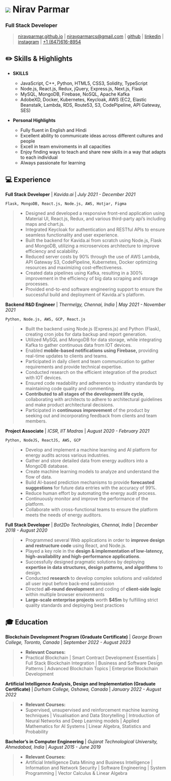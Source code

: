 # ![](#)  Nirav Parmar
### Full Stack Developer
> [niravparmar.github.io](http://niravparmar.github.io) | 
[niravparmarcs@gmail.com](mailto:niravparmarcs@gmail.com) |
[github](https://github.com/niravparmar) |
[linkedin](https://linkedin.com/in/nirav_621) |
[instagram](https://instagram.com/nirav_621) |
[+1 (647)616-8954](tel:+16476168954)

## :pencil2: Skills & Highlights
* __SKILLS__
    * JavaScript, C++, Python, HTML5, CSS3, Solidity, TypeScript 
    * Node.js, React.js, Redux, jQuery, Express.js, Next.js, Flask 
    * MySQL, MongoDB, Firebase, NoSQL, Apache Kafka 
    * AdobeXD, Docker, Kubernetes, Keycloak, AWS (EC2, Elastic Beanstalk, Lambda, RDS, Route53, S3, CodePipeline, API Gateway, SES)

* __Personal Highlights__
  * Fully fluent in English and Hindi
  * Excellent ability to communicate ideas across different cultures and people
  * Excell in team enviroments in all capacities
  * Enjoy finding ways to teach and share new skills in a way that adapts to each individual
  * Always passionate for learning

## :computer: Experience
**Full Stack Developer**
| _Kavida.ai_ | _July 2021 - December 2021_

`Flask, MongoDB, React.js, Node.js, AWS, Hotjar, Figma`
>* Designed and developed a responsive front-end application using Material UI, React.js, Redux, and various third-party api’s including maps and chart.js.
>* Integrated Keycloak for authentication and RESTful APIs to ensure seamless functionality and user experience.
>* Built the backend for Kavida.ai from scratch using Node.js, Flask and MongoDB, utilizing a microservices architecture to improve efficiency and scalability.
>* Reduced server costs by 90% through the use of AWS Lambda, API Gateway S3, CodePipeline, Kubernetes, Docker optimizing resources and maximizing cost-effectiveness.
>* Created data pipelines using Kafka, resulting in a 300% improvement in the efficiency of big data scraping and storage processes.
>* Provided end-to-end software engineering support to ensure the successful build and deployment of Kavida.ai's platform.

**Backend R&D Engineer**
| _Thermelgy, Chennai, India_ | _May 2021 - November 2021_

`Python, Node.js, AWS, GCP, React.js`
>* Built the backend using Node.js (Express.js) and Python (Flask), creating cron jobs for data backup and report generation.
>* Utilized MySQL and MongoDB for data storage, while integrating Kafka to gather continuous data from IOT devices.
>* Enabled **mobile-based notifications using Firebase,** providing real-time updates to clients and teams.
>* Participated in daily client and team communication to gather requirements and provide technical expertise.
>* Conducted research on the efficient integration of the product with IOT devices.
>* Ensured code readability and adherence to industry standards by maintaining code quality and commenting.
>* **Contributed to all stages of the development life cycle**, collaborating with architects to adhere to architectural guidelines and make product architectural decisions.
>* Participated in **continuous** **improvement** of the product by seeking out and incorporating feedback from clients and team members.

**Project Associate**
| _ICSR, IIT Madras_ | _August 2020 - February 2021_

`Python, NodeJS, ReactJS, AWS, GCP`
>* Develop and implement a machine learning and AI platform for energy audits across various industries.
>* Gather and store detailed data from energy auditors into a MongoDB database.
>* Create machine learning models to analyze and understand the flow of data.
>* Build AI-based prediction mechanisms to provide **forecasted suggestions** for future data entries with the accuracy of 99%.
>* Reduce human effort by automating the energy audit process.
>* Continuously monitor and improve the performance of the platform.
>* Collaborate with cross-functional teams to ensure the platform meets the needs of energy auditors.

**Full Stack Developer**
| _Bot2Do Technologies, Chennai, India_ | _December 2018 - August 2020_

>* Programmed several Web applications in order to **improve design and restructure code** using React, and Node.js.
>* Played a key role in the **design & implementation of low-latency, high-availability and high-performance applications**.
>* Successfully designed pragmatic solutions by deploying **expertise in data structures, design patterns, and algorithms** to design.
>* Conducted **research** to develop complex solutions and validated all user input before back-end submission
>* Directed **all-round development** and coding of **client-side logic** within multiple browser environments
>* **Large-scale enterprise projects** worth **$45m** by fulfilling strict quality standards and deploying best practices


## :mortar_board: Education
**Blockchain Development Program (Graduate Certificate)**
| _George Brown College, Toronto, Canada_ | _September 2022 - August 2023_

>* **Relevant Courses:** 
 >* Practical Blockchain | Smart Contract Development Essentials | Full Stack Blockchain Integration | Business and Software Design Patterns | Advanced Blockchain Topics | Enterprise Blockchain Development

**Artificial Intelligence Analysis, Design and Implementation (Graduate Certificate)**
| _Durham College, Oshawa, Canada_ | _January 2022 - August 2022_

>* **Relevant Courses:**
>* Supervised, unsupervised and reinforcement machine learning techniques | Visualisation and Data Storytelling | Introduction of Neural Networks and Deep Learning models | Applied Mathematics for AI Systems | Linear Algebra, Statistics and Probability

**Bachelor’s in Computer Engineering**
| _Gujarat Technological University, Ahmedabad, India_ | _August 2015 - June 2019_

>* **Relevant Courses:**
>* Artificial Intelligence Data Mining and Business Intelligence | Information and Network Security | Software Engineering | System Programming | Vector Calculus & Linear Algebra
